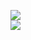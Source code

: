 [![](https://img.shields.io/badge/Made%20With-Github%20Spray-lightgrey.svg?style=for-the-badge&logo=github)](https://github.com/Annihil/github-spray#5997)  
[![](https://i.imgur.com/2DrTn0Z.gif)](https://github.com/Annihil/github-spray)